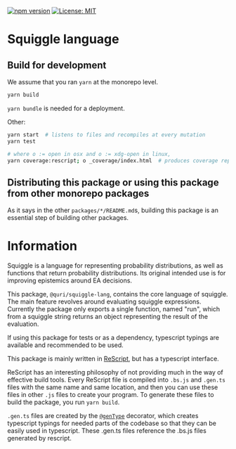 [![npm version](https://badge.fury.io/js/@quri%2Fsquiggle-lang.svg)](https://www.npmjs.com/package/@quri/squiggle-lang)
[![License: MIT](https://img.shields.io/badge/License-MIT-yellow.svg)](https://github.com/quantified-uncertainty/squiggle/blob/develop/LICENSE)

# Squiggle language

## Build for development

We assume that you ran `yarn` at the monorepo level.

```sh
yarn build
```

`yarn bundle` is needed for a deployment.

Other:

```sh
yarn start  # listens to files and recompiles at every mutation
yarn test

# where o := open in osx and o := xdg-open in linux,
yarn coverage:rescript; o _coverage/index.html  # produces coverage report and opens it in browser
```

## Distributing this package or using this package from other monorepo packages

As it says in the other `packages/*/README.md`s, building this package is an essential step of building other packages.

# Information

Squiggle is a language for representing probability distributions, as well as functions that return probability distributions. Its original intended use is for improving epistemics around EA decisions.

This package, `@quri/squiggle-lang`, contains the core language of squiggle. The main feature revolves around evaluating squiggle expressions. Currently the package only exports a single function, named "run", which from a squiggle string returns an object representing the result of the evaluation.

If using this package for tests or as a dependency, typescript typings are available and recommended to be used.

This package is mainly written in [ReScript](https://rescript-lang.org/), but has a typescript interface.

ReScript has an interesting philosophy of not providing much in the way of effective build tools. Every ReScript file is compiled into `.bs.js` and `.gen.ts` files with the same name and same location, and then you can use these files in other `.js` files to create your program. To generate these files to build the package, you run `yarn build`.

`.gen.ts` files are created by the [`@genType`](https://rescript-lang.org/docs/gentype/latest/getting-started) decorator, which creates typescript typings for needed parts of the codebase so that they can be easily used in typescript. These .gen.ts files reference the .bs.js files generated by rescript.
